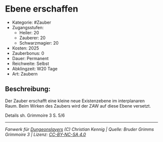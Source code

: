 # Ebene erschaffen

- Kategorie: #Zauber
- Zugangsstufen:
  - Heiler: 20
  - Zauberer: 20
  - Schwarzmagier: 20
- Kosten: 2025
- Zauberbonus: 0
- Dauer: Permanent
- Reichweite: Selbst
- Abklingzeit: W20 Tage
- Art: Zaubern

## Beschreibung:

Der Zauber erschafft eine kleine neue Existenzebene im interplanaren Raum. Beim Wirken des Zaubers wird der ZAW auf diese Ebene versetzt.



Details sh. Grimmoire 3 S. 5/6

---

_Fanwerk für [Dungeonslayers](https://www.dungeonslayers.net/) (C) Christian Kennig | Quelle: Bruder Grimms Grimmoire 3 | Lizenz: [CC-BY-NC-SA 4.0](https://creativecommons.org/licenses/by-nc-sa/4.0/deed.de)_
